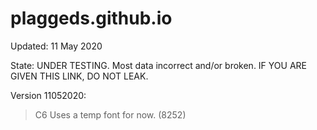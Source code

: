 # plaggeds.github.io
Updated: 11 May 2020

State: UNDER TESTING. Most data incorrect and/or broken. IF YOU ARE GIVEN THIS LINK, DO NOT LEAK.

Version 11052020:

>C6 Uses a temp font for now. (8252)

